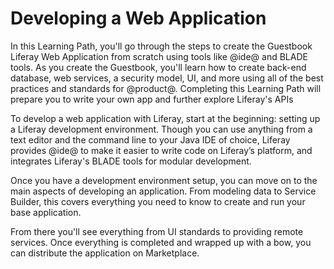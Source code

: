 # Developing a Web Application

In this Learning Path, you'll go through the steps to create the Guestbook 
Liferay Web Application from scratch using tools like @ide@ and BLADE tools. As 
you create the Guestbook, you'll learn how to create back-end database, web 
services, a security model, UI, and more using all of the best practices and 
standards for @product@. Completing this Learning Path will prepare you to 
write your own app and further explore Liferay's APIs 

To develop a web application with Liferay, start at the beginning: setting 
up a Liferay development environment. Though you can use anything from a text 
editor and the command line to your Java IDE of choice, Liferay provides @ide@ 
to make it easier to write code on Liferay’s platform, and integrates Liferay's 
BLADE tools for modular development. 

Once you have a development environment setup, you can move on to the main 
aspects of developing an application. From modeling data to Service Builder, 
this covers everything you need to know to create and run your base 
application. 

From there you'll see everything from UI standards to providing remote 
services. Once everything is completed and wrapped up with a bow, you can 
distribute the application on Marketplace. 

